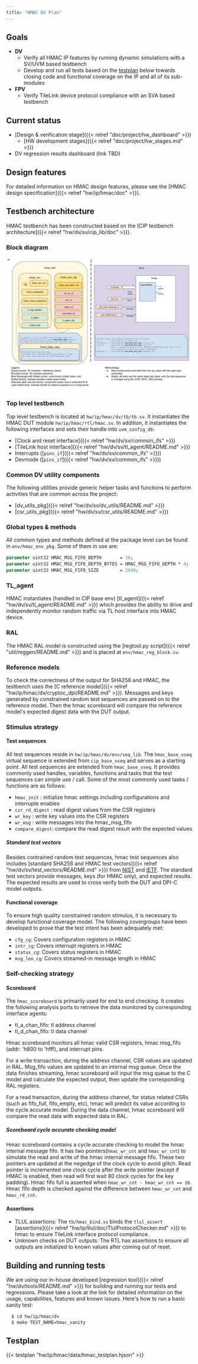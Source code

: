 ```yaml
---
title: "HMAC DV Plan"
---
```


## Goals
* **DV**
  * Verify all HMAC IP features by running dynamic simulations with a SV/UVM based testbench
  * Develop and run all tests based on the [testplan](#testplan) below towards closing code and functional coverage on the IP and all of its sub-modules
* **FPV**
  * Verify TileLink device protocol compliance with an SVA based testbench

## Current status
* [Design & verification stage]({{< relref "doc/project/hw_dashboard" >}})
  * [HW development stages]({{< relref "doc/project/hw_stages.md" >}})
* DV regression results dashboard (link TBD)

## Design features
For detailed information on HMAC design features, please see the
[HMAC design specification]({{< relref "hw/ip/hmac/doc" >}}).

## Testbench architecture
HMAC testbench has been constructed based on the
[CIP testbench architecture]({{< relref "hw/dv/sv/cip_lib/doc" >}}).

### Block diagram
![Block diagram](tb.svg)

### Top level testbench
Top level testbench is located at `hw/ip/hmac/dv/tb/tb.sv`. It instantiates the
HMAC DUT module `hw/ip/hmac/rtl/hmac.sv`. In addition, it instantiates the following
interfaces and sets their handle into `uvm_config_db`:
* [Clock and reset interface]({{< relref "hw/dv/sv/common_ifs" >}})
* [TileLink host interface]({{< relref "hw/dv/sv/tl_agent/README.md" >}})
* Interrupts ([`pins_if`]({{< relref "hw/dv/sv/common_ifs" >}}))
* Devmode ([`pins_if`]({{< relref "hw/dv/sv/common_ifs" >}}))

### Common DV utility components
The following utilities provide generic helper tasks and functions to perform activities that are common across the project:
* [dv_utils_pkg]({{< relref "hw/dv/sv/dv_utils/README.md" >}})
* [csr_utils_pkg]({{< relref "hw/dv/sv/csr_utils/README.md" >}})

### Global types & methods
All common types and methods defined at the package level can be found in `env/hmac_env_pkg`.
Some of them in use are:
```systemverilog
parameter uint32 HMAC_MSG_FIFO_DEPTH       = 16;
parameter uint32 HMAC_MSG_FIFO_DEPTH_BYTES = HMAC_MSG_FIFO_DEPTH * 4;
parameter uint32 HMAC_MSG_FIFO_SIZE        = 2048;
```

### TL_agent
HMAC instantiates (handled in CIP base env) [tl_agent]({{< relref "hw/dv/sv/tl_agent/README.md" >}})
which provides the ability to drive and independently monitor random traffic via
TL host interface into HMAC device.

### RAL
The HMAC RAL model is constructed using the
[regtool.py script]({{< relref "util/reggen/README.md" >}})
and is placed at `env/hmac_reg_block.sv`.

### Reference models
To check the correctness of the output for SHA256 and HMAC, the testbench uses
the [C reference model]({{< relref "hw/ip/hmac/dv/cryptoc_dpi/README.md" >}}).
Messages and keys generated by constrained random test sequences are passed on to the
reference model. Then the hmac scoreboard will compare the reference model's expected
digest data with the DUT output.

### Stimulus strategy
#### Test sequences
All test sequences reside in `hw/ip/hmac/dv/env/seq_lib`. The `hmac_base_vseq`
virtual sequence is extended from `cip_base_vseq` and serves as a starting point.
All test sequences are extended from `hmac_base_vseq`. It provides commonly used handles,
variables, functions and tasks that the test sequences can simple use / call.
Some of the most commonly used tasks / functions are as follows:
* `hmac_init`     : initialize hmac settings including configurations and interrupte
  enables
* `csr_rd_digest` : read digest values from the CSR registers
* `wr_key`        : write key values into the CSR registers
* `wr_msg`        : write messages into the hmac_msg_fifo
* `compare_digest`: compare the read digest result with the expected values

##### Standard test vectors
Besides contrained random test sequences, hmac test sequences also includes [standard
SHA256 and HMAC test vectors]({{< relref "hw/dv/sv/test_vectors/README.md" >}}) from
[NIST](https://csrc.nist.gov/Projects/Cryptographic-Algorithm-Validation-Program/Secure-Hashing#shavs)
and [IETF](https://tools.ietf.org/html/rfc4868).
The standard test vectors provide messages, keys (for HMAC only), and expected
results. The expected results are used to cross verify both the DUT and DPI-C model outputs.

#### Functional coverage
To ensure high quality constrained random stimulus, it is necessary to develop
functional coverage model. The following covergroups have been developed to prove
that the test intent has been adequately met:
* `cfg_cg`: Covers configuration registers in HMAC
* `intr_cg`: Covers interrupt registers in HMAC
* `status_cg`: Covers status registers in HMAC
* `msg_len_cg`: Covers streamed-in message length in HMAC

### Self-checking strategy
#### Scoreboard
The `hmac_scoreboard` is primarily used for end to end checking. It creates the
following analysis ports to retrieve the data monitored by corresponding
interface agents:
* tl_a_chan_fifo: tl address channel
* tl_d_chan_fifo: tl data channel

Hmac scoreboard monitors all hmac valid CSR registers, hmac msg_fifo (addr:
'h800 to 'hfff), and interrupt pins.

For a write transaction, during the address channel, CSR values are updated in
RAL. Msg_fifo values are updated to an internal msg queue. Once the data
finishes streaming, hmac scoreboard will input the msg queue to the C model and
calculate the expected output, then update the corresponding RAL registers.

For a read transaction, during the address channel, for status related CSRs
(such as fifo_full, fifo_empty, etc), hmac will predict its value according to
the cycle accurate model. During the data channel, hmac scoreboard will compare
the read data with expected data in RAL.

##### Scoreboard cycle accurate checking model
Hmac scoreboard contains a cycle accurate checking to model the hmac
internal message fifo. It has two pointers(`hmac_wr_cnt` and `hmac_wr_cnt`) to simulate the
read and write of the hmac internal message fifo. These two pointers are updated at the
negedge of the clock cycle to avoid glitch. Read pointer is incremented one
clock cycle after the write pointer (except if HMAC is enabled, then read will
first wait 80 clock cycles for the key padding). Hmac fifo full is asserted when
`hmac_wr_cnt - hmac_wr_cnt == 16`. Hmac fifo depth is checked against the difference
between `hmac_wr_cnt` and `hmac_rd_cnt`.

#### Assertions
* TLUL assertions: The `tb/hmac_bind.sv` binds the `tlul_assert`
  [assertions]({{< relref "hw/ip/tlul/doc/TlulProtocolChecker.md" >}}) to hmac to ensure TileLink interface protocol compliance.
* Unknown checks on DUT outputs: The RTL has assertions to ensure all outputs are initialized to known values after coming out of reset.

## Building and running tests
We are using our in-house developed
[regression tool]({{< relref "hw/dv/tools/README.md" >}}) for building and running our tests and regressions.
Please take a look at the link for detailed information on the usage, capabilities, features and known
issues.
Here's how to run a basic sanity test:
```console
  $ cd hw/ip/hmac/dv
  $ make TEST_NAME=hmac_sanity
```

## Testplan
{{< testplan "hw/ip/hmac/data/hmac_testplan.hjson" >}}

